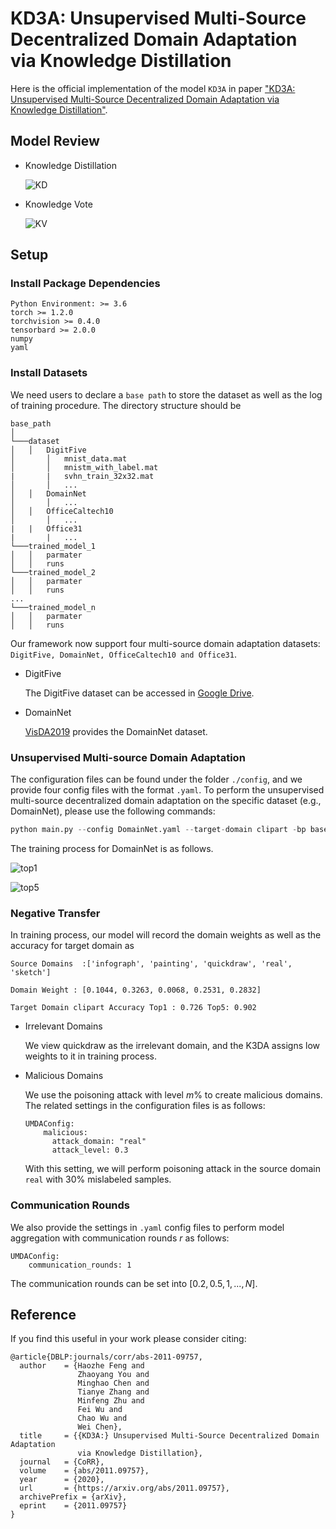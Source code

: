 # KD3A: Unsupervised Multi-Source Decentralized Domain Adaptation via Knowledge Distillation
Here is the official implementation of the model `KD3A` in paper ["KD3A: Unsupervised Multi-Source Decentralized Domain Adaptation via Knowledge Distillation"](https://arxiv.org/abs/2011.09757).

## Model Review
* Knowledge Distillation
  
  ![KD](./images/kd.PNG)

* Knowledge Vote
  
  ![KV](./images/kv.PNG)

## Setup
### Install Package Dependencies
```
Python Environment: >= 3.6
torch >= 1.2.0
torchvision >= 0.4.0
tensorbard >= 2.0.0
numpy
yaml
```
### Install Datasets
We need users to declare a `base path` to store the dataset as well as the log of training procedure. The directory structure should be
```
base_path
│       
└───dataset
│   │   DigitFive
│       │   mnist_data.mat
│       │   mnistm_with_label.mat
|       |   svhn_train_32x32.mat  
│       │   ...
│   │   DomainNet
│       │   ...
│   │   OfficeCaltech10
│       │   ...
|   |   Office31
|       |   ...
└───trained_model_1
│   │	parmater
│   │	runs
└───trained_model_2
│   │	parmater
│   │	runs
...
└───trained_model_n
│   │	parmater
│   │	runs    
```
Our framework now support four multi-source domain adaptation datasets: ```DigitFive, DomainNet, OfficeCaltech10 and Office31```.

* DigitFive
  
  The DigitFive dataset can be accessed in [Google Drive](https://drive.google.com/file/d/1QvC6mDVN25VArmTuSHqgd7Cf9CoiHvVt/view?usp=sharing).
* DomainNet
  
  [VisDA2019](http://ai.bu.edu/M3SDA/) provides the DomainNet dataset.

### Unsupervised Multi-source Domain Adaptation
The configuration files can be found under the folder  `./config`, and we provide four config files with the format `.yaml`. To perform the unsupervised multi-source decentralized domain adaptation on the specific dataset (e.g., DomainNet), please use the following commands:

```python
python main.py --config DomainNet.yaml --target-domain clipart -bp base_path
```

The training process for DomainNet is as follows.

  ![top1](./images/DomainNet-Top1.svg)

  ![top5](./images/DomainNet-Top5.svg)

### Negative Transfer

In training process, our model will record the domain weights as well as the accuracy for target domain as 
```
Source Domains  :['infograph', 'painting', 'quickdraw', 'real', 'sketch']

Domain Weight : [0.1044, 0.3263, 0.0068, 0.2531, 0.2832]

Target Domain clipart Accuracy Top1 : 0.726 Top5: 0.902
```
* Irrelevant Domains
  
  We view quickdraw as the irrelevant domain, and the K3DA assigns low weights to it in training process.

* Malicious Domains
  
  We use the poisoning attack with level $m\%$ to create malicious domains. The related settings in the configuration files is as follows:
  ```
  UMDAConfig:
      malicious:
        attack_domain: "real"
        attack_level: 0.3
  ```
  With this setting, we will perform poisoning attack in the source domain `real` with $30\%$ mislabeled samples.

### Communication Rounds

We also provide the settings in `.yaml` config files to perform model aggregation with communication rounds $r$ as follows:
```
UMDAConfig:
    communication_rounds: 1
```
The communication rounds can be set into $[0.2, 0.5 , 1 , ... , N]$.

## Reference

If you find this useful in your work please consider citing:
```
@article{DBLP:journals/corr/abs-2011-09757,
  author    = {Haozhe Feng and
               Zhaoyang You and
               Minghao Chen and
               Tianye Zhang and
               Minfeng Zhu and
               Fei Wu and
               Chao Wu and
               Wei Chen},
  title     = {{KD3A:} Unsupervised Multi-Source Decentralized Domain Adaptation
               via Knowledge Distillation},
  journal   = {CoRR},
  volume    = {abs/2011.09757},
  year      = {2020},
  url       = {https://arxiv.org/abs/2011.09757},
  archivePrefix = {arXiv},
  eprint    = {2011.09757}
}
```





  

